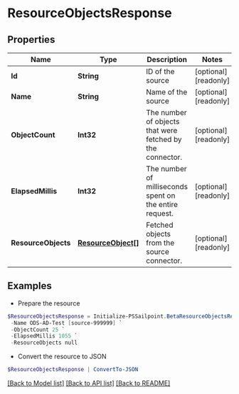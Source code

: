 # ResourceObjectsResponse
## Properties

Name | Type | Description | Notes
------------ | ------------- | ------------- | -------------
**Id** | **String** | ID of the source | [optional] [readonly] 
**Name** | **String** | Name of the source | [optional] [readonly] 
**ObjectCount** | **Int32** | The number of objects that were fetched by the connector. | [optional] [readonly] 
**ElapsedMillis** | **Int32** | The number of milliseconds spent on the entire request. | [optional] [readonly] 
**ResourceObjects** | [**ResourceObject[]**](ResourceObject.md) | Fetched objects from the source connector. | [optional] [readonly] 

## Examples

- Prepare the resource
```powershell
$ResourceObjectsResponse = Initialize-PSSailpoint.BetaResourceObjectsResponse  -Id 2c91808568c529c60168cca6f90c1313 `
 -Name ODS-AD-Test [source-999999] `
 -ObjectCount 25 `
 -ElapsedMillis 1055 `
 -ResourceObjects null
```

- Convert the resource to JSON
```powershell
$ResourceObjectsResponse | ConvertTo-JSON
```

[[Back to Model list]](../README.md#documentation-for-models) [[Back to API list]](../README.md#documentation-for-api-endpoints) [[Back to README]](../README.md)

